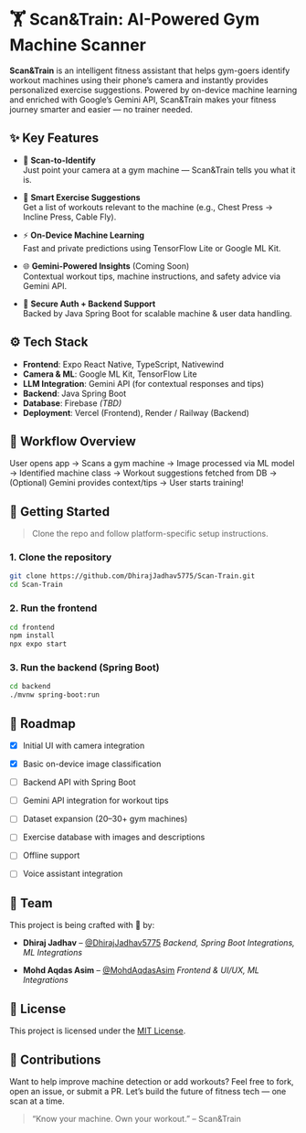 # 🏋️ Scan&Train: AI-Powered Gym Machine Scanner

**Scan&Train** is an intelligent fitness assistant that helps gym-goers identify workout machines using their phone’s camera and instantly provides personalized exercise suggestions. Powered by on-device machine learning and enriched with Google’s Gemini API, Scan&Train makes your fitness journey smarter and easier — no trainer needed.

## ✨ Key Features

- 📸 **Scan-to-Identify**  
  Just point your camera at a gym machine — Scan&Train tells you what it is.

- 🧠 **Smart Exercise Suggestions**  
  Get a list of workouts relevant to the machine (e.g., Chest Press → Incline Press, Cable Fly).

- ⚡ **On-Device Machine Learning**  
  Fast and private predictions using TensorFlow Lite or Google ML Kit.

- 🌐 **Gemini-Powered Insights** (Coming Soon)  
  Contextual workout tips, machine instructions, and safety advice via Gemini API.

- 🔐 **Secure Auth + Backend Support**  
  Backed by Java Spring Boot for scalable machine & user data handling.

## ⚙️ Tech Stack

- **Frontend**: Expo React Native, TypeScript, Nativewind
- **Camera & ML**: Google ML Kit, TensorFlow Lite
- **LLM Integration**: Gemini API (for contextual responses and tips)
- **Backend**: Java Spring Boot
- **Database**: Firebase *(TBD)*
- **Deployment**: Vercel (Frontend), Render / Railway (Backend)

## 🔁 Workflow Overview

User opens app → Scans a gym machine → Image processed via ML model → Identified machine class → Workout suggestions fetched from DB → (Optional) Gemini provides context/tips → User starts training!

## 🚀 Getting Started

> Clone the repo and follow platform-specific setup instructions.

### 1. Clone the repository

```bash
git clone https://github.com/DhirajJadhav5775/Scan-Train.git
cd Scan-Train
```

### 2. Run the frontend

```bash
cd frontend
npm install
npx expo start
```

### 3. Run the backend (Spring Boot)

```bash
cd backend
./mvnw spring-boot:run
```

## 📌 Roadmap

* [x] Initial UI with camera integration

* [x] Basic on-device image classification

* [ ] Backend API with Spring Boot

* [ ] Gemini API integration for workout tips

* [ ] Dataset expansion (20–30+ gym machines)

* [ ] Exercise database with images and descriptions

* [ ] Offline support

* [ ] Voice assistant integration

## 👥 Team

This project is being crafted with 💪 by:

* **Dhiraj Jadhav** – [@DhirajJadhav5775](https://github.com/DhirajJadhav5775)
  *Backend, Spring Boot Integrations, ML Integrations*

* **Mohd Aqdas Asim** – [@MohdAqdasAsim](https://github.com/MohdAqdasAsim)
  *Frontend & UI/UX, ML Integrations*

## 📄 License

This project is licensed under the [MIT License](LICENSE).


## 🙌 Contributions

Want to help improve machine detection or add workouts?
Feel free to fork, open an issue, or submit a PR.
Let’s build the future of fitness tech — one scan at a time.

> “Know your machine. Own your workout.” – Scan&Train